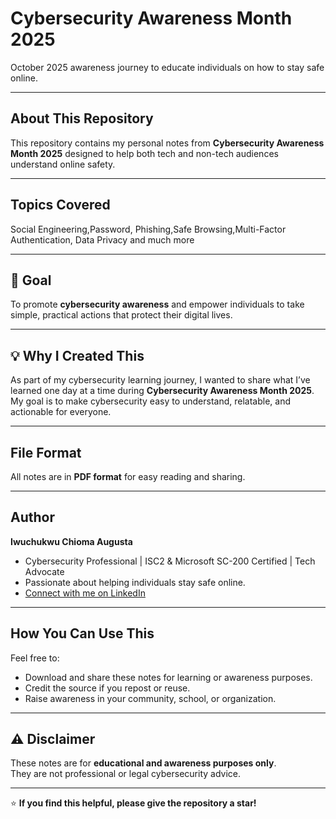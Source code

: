 
# Cybersecurity Awareness Month 2025  
October 2025 awareness journey to educate individuals on how to stay safe online.

---

## About This Repository
This repository contains my personal notes from **Cybersecurity Awareness Month 2025** designed to help both tech and non-tech audiences understand online safety.

---

## Topics Covered
 Social Engineering,Password, Phishing,Safe Browsing,Multi-Factor Authentication, Data Privacy  and much more

---

## 🎯 Goal
To promote **cybersecurity awareness** and empower individuals to take simple, practical actions that protect their digital lives.

---

## 💡 Why I Created This
As part of my cybersecurity learning journey, I wanted to share what I’ve learned one day at a time during **Cybersecurity Awareness Month 2025**.  
My goal is to make cybersecurity easy to understand, relatable, and actionable for everyone.

---

## File Format
All notes are in **PDF format** for easy reading and sharing.

---

## Author
**Iwuchukwu Chioma Augusta**  
- Cybersecurity Professional | ISC2 & Microsoft SC-200 Certified | Tech Advocate  
- Passionate about helping individuals stay safe online.  
- [Connect with me on LinkedIn](https://www.linkedin.com/in/iwuchukwuaugustac)
  

---

## How You Can Use This
Feel free to:
- Download and share these notes for learning or awareness purposes.  
- Credit the source if you repost or reuse.  
- Raise awareness in your community, school, or organization.

---

## ⚠️ Disclaimer
These notes are for **educational and awareness purposes only**.  
They are not professional or legal cybersecurity advice.

---

⭐ **If you find this helpful, please give the repository a star!**
